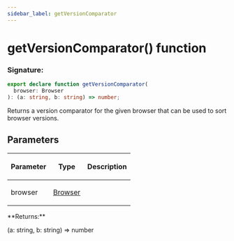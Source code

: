 ```yaml
---
sidebar_label: getVersionComparator
---
```


# getVersionComparator() function

### Signature:

```typescript
export declare function getVersionComparator(
  browser: Browser
): (a: string, b: string) => number;
```

Returns a version comparator for the given browser that can be used to sort browser versions.

## Parameters

<table><thead><tr><th>

Parameter

</th><th>

Type

</th><th>

Description

</th></tr></thead>
<tbody><tr><td>

browser

</td><td>

[Browser](./browsers.browser.md)

</td><td>

</td></tr>
</tbody></table>
**Returns:**

(a: string, b: string) =&gt; number
